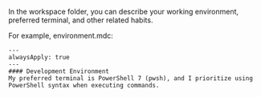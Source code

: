 In the workspace folder, you can describe your working environment, preferred terminal, and other related habits.

For example, environment.mdc:
```
---
alwaysApply: true
---
#### Development Environment
My preferred terminal is PowerShell 7 (pwsh), and I prioritize using PowerShell syntax when executing commands.
```